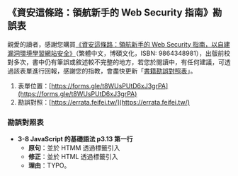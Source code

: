 ## 《資安這條路：領航新手的 Web Security 指南》勘誤表

親愛的讀者，感謝您購買[《資安這條路：領航新手的 Web Security 指南，以自建漏洞環境學習網站安全》](https://www.tenlong.com.tw/products/9789864348985)（繁體中文，博碩文化，ISBN: 9864348981），出版前校對多次，書中仍有筆誤或敘述較不完整的地方，若您於閱讀中，有任何建議，可透過該表單進行回報，感謝您的指教，會盡快更新「[書籍勘誤對照表](https://errata.feifei.tw/)」。

1. 表單位置：[https://forms.gle/t8WUsPUtD6xJ3grPA](https://forms.gle/t8WUsPUtD6xJ3grPA)
2. 勘誤對照：[https://errata.feifei.tw/](https://errata.feifei.tw/)


### 勘誤對照表

* **3-8 JavaScript 的基礎語法 p3.13 第一行**
  * **原句**：並於 HTMM 透過標籤引入
  * **修正**：並於 HTML 透過標籤引入
  * **理由**：TYPO。
